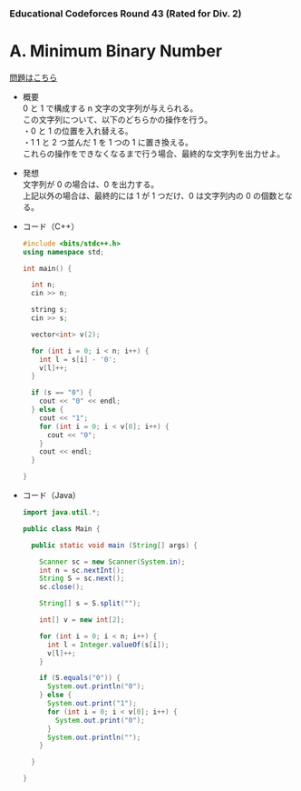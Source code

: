 ### Educational Codeforces Round 43 (Rated for Div. 2)

# A. Minimum Binary Number

  [問題はこちら](https://codeforces.com/problemset/problem/976/A)
  
- 概要<br>
  0 と 1 で構成する n 文字の文字列が与えられる。<br>
  この文字列について、以下のどちらかの操作を行う。<br>
  ・0 と 1 の位置を入れ替える。<br>
  ・1 1 と 2 つ並んだ 1 を 1 つの 1 に置き換える。<br>
  これらの操作をできなくなるまで行う場合、最終的な文字列を出力せよ。
  
- 発想<br>
  文字列が 0 の場合は、0 を出力する。<br>
  上記以外の場合は、最終的には 1 が 1 つだけ、0 は文字列内の 0 の個数となる。
  
  
- コード（C++）

  ```cpp
  #include <bits/stdc++.h>
  using namespace std;

  int main() {

    int n;
    cin >> n;

    string s;
    cin >> s;

    vector<int> v(2);

    for (int i = 0; i < n; i++) {
      int l = s[i] - '0';
      v[l]++;
    }

    if (s == "0") {
      cout << "0" << endl;
    } else {
      cout << "1";
      for (int i = 0; i < v[0]; i++) {
        cout << "0";
      }
      cout << endl;
    }

  }
  ```
  
- コード（Java）

  ```java
  import java.util.*;

  public class Main {

    public static void main (String[] args) {

      Scanner sc = new Scanner(System.in);
      int n = sc.nextInt();
      String S = sc.next();
      sc.close();

      String[] s = S.split("");

      int[] v = new int[2];

      for (int i = 0; i < n; i++) {
        int l = Integer.valueOf(s[i]);
        v[l]++;
      }

      if (S.equals("0")) {
        System.out.println("0");
      } else {
        System.out.print("1");
        for (int i = 0; i < v[0]; i++) {
          System.out.print("0");
        }
        System.out.println("");
      }

    }

  }
  ```
    